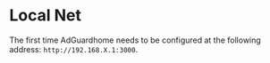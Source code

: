 # Local Net

The first time AdGuardhome needs to be configured at the following address: `http://192.168.X.1:3000`.
